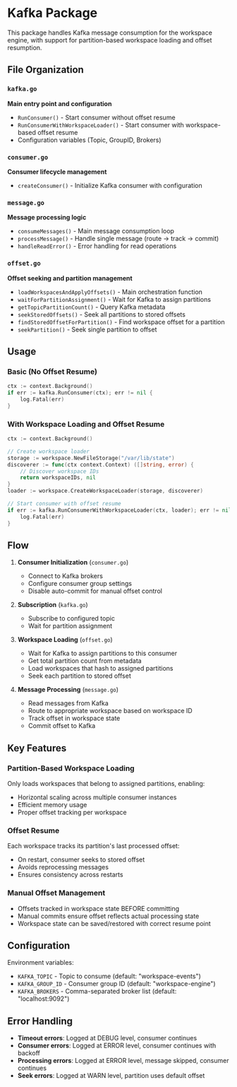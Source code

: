 # Kafka Package

This package handles Kafka message consumption for the workspace engine, with support for partition-based workspace loading and offset resumption.

## File Organization

### `kafka.go`

**Main entry point and configuration**

- `RunConsumer()` - Start consumer without offset resume
- `RunConsumerWithWorkspaceLoader()` - Start consumer with workspace-based offset resume
- Configuration variables (Topic, GroupID, Brokers)

### `consumer.go`

**Consumer lifecycle management**

- `createConsumer()` - Initialize Kafka consumer with configuration

### `message.go`

**Message processing logic**

- `consumeMessages()` - Main message consumption loop
- `processMessage()` - Handle single message (route → track → commit)
- `handleReadError()` - Error handling for read operations

### `offset.go`

**Offset seeking and partition management**

- `loadWorkspacesAndApplyOffsets()` - Main orchestration function
- `waitForPartitionAssignment()` - Wait for Kafka to assign partitions
- `getTopicPartitionCount()` - Query Kafka metadata
- `seekStoredOffsets()` - Seek all partitions to stored offsets
- `findStoredOffsetForPartition()` - Find workspace offset for a partition
- `seekPartition()` - Seek single partition to offset

## Usage

### Basic (No Offset Resume)

```go
ctx := context.Background()
if err := kafka.RunConsumer(ctx); err != nil {
    log.Fatal(err)
}
```

### With Workspace Loading and Offset Resume

```go
ctx := context.Background()

// Create workspace loader
storage := workspace.NewFileStorage("/var/lib/state")
discoverer := func(ctx context.Context) ([]string, error) {
    // Discover workspace IDs
    return workspaceIDs, nil
}
loader := workspace.CreateWorkspaceLoader(storage, discoverer)

// Start consumer with offset resume
if err := kafka.RunConsumerWithWorkspaceLoader(ctx, loader); err != nil {
    log.Fatal(err)
}
```

## Flow

1. **Consumer Initialization** (`consumer.go`)

   - Connect to Kafka brokers
   - Configure consumer group settings
   - Disable auto-commit for manual offset control

2. **Subscription** (`kafka.go`)

   - Subscribe to configured topic
   - Wait for partition assignment

3. **Workspace Loading** (`offset.go`)

   - Wait for Kafka to assign partitions to this consumer
   - Get total partition count from metadata
   - Load workspaces that hash to assigned partitions
   - Seek each partition to stored offset

4. **Message Processing** (`message.go`)
   - Read messages from Kafka
   - Route to appropriate workspace based on workspace ID
   - Track offset in workspace state
   - Commit offset to Kafka

## Key Features

### Partition-Based Workspace Loading

Only loads workspaces that belong to assigned partitions, enabling:

- Horizontal scaling across multiple consumer instances
- Efficient memory usage
- Proper offset tracking per workspace

### Offset Resume

Each workspace tracks its partition's last processed offset:

- On restart, consumer seeks to stored offset
- Avoids reprocessing messages
- Ensures consistency across restarts

### Manual Offset Management

- Offsets tracked in workspace state BEFORE committing
- Manual commits ensure offset reflects actual processing state
- Workspace state can be saved/restored with correct resume point

## Configuration

Environment variables:

- `KAFKA_TOPIC` - Topic to consume (default: "workspace-events")
- `KAFKA_GROUP_ID` - Consumer group ID (default: "workspace-engine")
- `KAFKA_BROKERS` - Comma-separated broker list (default: "localhost:9092")

## Error Handling

- **Timeout errors**: Logged at DEBUG level, consumer continues
- **Consumer errors**: Logged at ERROR level, consumer continues with backoff
- **Processing errors**: Logged at ERROR level, message skipped, consumer continues
- **Seek errors**: Logged at WARN level, partition uses default offset
